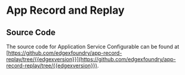 # App Record and Replay

## Source Code

The source code for Application Service Configurable can be found at [https://github.com/edgexfoundry/app-record-replay/tree/{{edgexversion}}](https://github.com/edgexfoundry/app-record-replay/tree/{{edgexversion}}).

